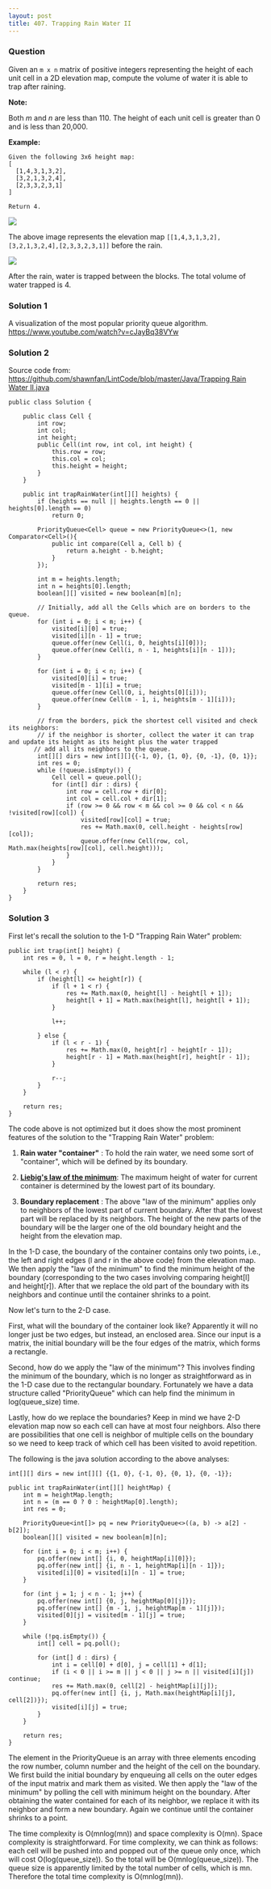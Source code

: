 ```yaml
---
layout: post
title: 407. Trapping Rain Water II
---
```

### Question
Given an `m x n` matrix of positive integers representing the height of each
unit cell in a 2D elevation map, compute the volume of water it is able to
trap after raining.



 **Note:**

Both _m_ and _n_ are less than 110. The height of each unit cell is greater
than 0 and is less than 20,000.



 **Example:**

    
    
    Given the following 3x6 height map:
    [
      [1,4,3,1,3,2],
      [3,2,1,3,2,4],
      [2,3,3,2,3,1]
    ]
    
    Return 4.
    

![](https://assets.leetcode.com/uploads/2018/10/13/rainwater_empty.png)

The above image represents the elevation map
`[[1,4,3,1,3,2],[3,2,1,3,2,4],[2,3,3,2,3,1]]` before the rain.



![](https://assets.leetcode.com/uploads/2018/10/13/rainwater_fill.png)

After the rain, water is trapped between the blocks. The total volume of water
trapped is 4.

### Solution 1
A visualization of the most popular priority queue algorithm.  
<https://www.youtube.com/watch?v=cJayBq38VYw>


### Solution 2
Source code from:  
[https://github.com/shawnfan/LintCode/blob/master/Java/Trapping Rain Water
II.java](https://github.com/shawnfan/LintCode/blob/master/Java/Trapping%20Rain%20Water%20II.java)

    
    
    public class Solution {
    
        public class Cell {
            int row;
            int col;
            int height;
            public Cell(int row, int col, int height) {
                this.row = row;
                this.col = col;
                this.height = height;
            }
        }
    
        public int trapRainWater(int[][] heights) {
            if (heights == null || heights.length == 0 || heights[0].length == 0)
                return 0;
    
            PriorityQueue<Cell> queue = new PriorityQueue<>(1, new Comparator<Cell>(){
                public int compare(Cell a, Cell b) {
                    return a.height - b.height;
                }
            });
            
            int m = heights.length;
            int n = heights[0].length;
            boolean[][] visited = new boolean[m][n];
    
            // Initially, add all the Cells which are on borders to the queue.
            for (int i = 0; i < m; i++) {
                visited[i][0] = true;
                visited[i][n - 1] = true;
                queue.offer(new Cell(i, 0, heights[i][0]));
                queue.offer(new Cell(i, n - 1, heights[i][n - 1]));
            }
    
            for (int i = 0; i < n; i++) {
                visited[0][i] = true;
                visited[m - 1][i] = true;
                queue.offer(new Cell(0, i, heights[0][i]));
                queue.offer(new Cell(m - 1, i, heights[m - 1][i]));
            }
    
            // from the borders, pick the shortest cell visited and check its neighbors:
            // if the neighbor is shorter, collect the water it can trap and update its height as its height plus the water trapped
           // add all its neighbors to the queue.
            int[][] dirs = new int[][]{{-1, 0}, {1, 0}, {0, -1}, {0, 1}};
            int res = 0;
            while (!queue.isEmpty()) {
                Cell cell = queue.poll();
                for (int[] dir : dirs) {
                    int row = cell.row + dir[0];
                    int col = cell.col + dir[1];
                    if (row >= 0 && row < m && col >= 0 && col < n && !visited[row][col]) {
                        visited[row][col] = true;
                        res += Math.max(0, cell.height - heights[row][col]);
                        queue.offer(new Cell(row, col, Math.max(heights[row][col], cell.height)));
                    }
                }
            }
            
            return res;
        }
    }
    


### Solution 3
First let's recall the solution to the 1-D "Trapping Rain Water" problem:

    
    
    public int trap(int[] height) {
        int res = 0, l = 0, r = height.length - 1;
            
        while (l < r) {
            if (height[l] <= height[r]) {
                if (l + 1 < r) {
                    res += Math.max(0, height[l] - height[l + 1]);
                    height[l + 1] = Math.max(height[l], height[l + 1]);
                }
                    
                l++;
                    
            } else {
                if (l < r - 1) {
                    res += Math.max(0, height[r] - height[r - 1]);
                    height[r - 1] = Math.max(height[r], height[r - 1]);
                }
                    
                r--;
            }
        }
            
        return res;
    }
    

The code above is not optimized but it does show the most prominent features
of the solution to the "Trapping Rain Water" problem:

  1. **Rain water "container"** : To hold the rain water, we need some sort of "container", which will be defined by its boundary.

  2. [**Liebig's law of the minimum**](https://en.wikipedia.org/wiki/Liebig%27s_law_of_the_minimum): The maximum height of water for current container is determined by the lowest part of its boundary.

  3. **Boundary replacement** : The above "law of the minimum" applies only to neighbors of the lowest part of current boundary. After that the lowest part will be replaced by its neighbors. The height of the new parts of the boundary will be the larger one of the old boundary height and the height from the elevation map.

In the 1-D case, the boundary of the container contains only two points, i.e.,
the left and right edges (l and r in the above code) from the elevation map.
We then apply the "law of the minimum" to find the minimum height of the
boundary (corresponding to the two cases involving comparing height[l] and
height[r]). After that we replace the old part of the boundary with its
neighbors and continue until the container shrinks to a point.

Now let's turn to the 2-D case.

First, what will the boundary of the container look like? Apparently it will
no longer just be two edges, but instead, an enclosed area. Since our input is
a matrix, the initial boundary will be the four edges of the matrix, which
forms a rectangle.

Second, how do we apply the "law of the minimum"? This involves finding the
minimum of the boundary, which is no longer as straightforward as in the 1-D
case due to the rectangular boundary. Fortunately we have a data structure
called "PriorityQueue" which can help find the minimum in log(queue_size)
time.

Lastly, how do we replace the boundaries? Keep in mind we have 2-D elevation
map now so each cell can have at most four neighbors. Also there are
possibilities that one cell is neighbor of multiple cells on the boundary so
we need to keep track of which cell has been visited to avoid repetition.

The following is the java solution according to the above analyses:

    
    
    int[][] dirs = new int[][] {{1, 0}, {-1, 0}, {0, 1}, {0, -1}};
        
    public int trapRainWater(int[][] heightMap) {
        int m = heightMap.length;
        int n = (m == 0 ? 0 : heightMap[0].length);
        int res = 0;
            
        PriorityQueue<int[]> pq = new PriorityQueue<>((a, b) -> a[2] - b[2]);
        boolean[][] visited = new boolean[m][n];
            
        for (int i = 0; i < m; i++) {
            pq.offer(new int[] {i, 0, heightMap[i][0]});
            pq.offer(new int[] {i, n - 1, heightMap[i][n - 1]});
            visited[i][0] = visited[i][n - 1] = true;
        }
            
        for (int j = 1; j < n - 1; j++) {
            pq.offer(new int[] {0, j, heightMap[0][j]});
            pq.offer(new int[] {m - 1, j, heightMap[m - 1][j]});
            visited[0][j] = visited[m - 1][j] = true;
        }
            
        while (!pq.isEmpty()) {
            int[] cell = pq.poll();
            	
            for (int[] d : dirs) {
                int i = cell[0] + d[0], j = cell[1] + d[1];
                if (i < 0 || i >= m || j < 0 || j >= n || visited[i][j]) continue;
                res += Math.max(0, cell[2] - heightMap[i][j]);
                pq.offer(new int[] {i, j, Math.max(heightMap[i][j], cell[2])});
                visited[i][j] = true;
            }
        }
            
        return res;
    }
    

The element in the PriorityQueue is an array with three elements encoding the
row number, column number and the height of the cell on the boundary. We first
build the initial boundary by enqueuing all cells on the outer edges of the
input matrix and mark them as visited. We then apply the "law of the minimum"
by polling the cell with minimum height on the boundary. After obtaining the
water contained for each of its neighbor, we replace it with its neighbor and
form a new boundary. Again we continue until the container shrinks to a point.

The time complexity is O(mnlog(mn)) and space complexity is O(mn). Space
complexity is straightforward. For time complexity, we can think as follows:
each cell will be pushed into and popped out of the queue only once, which
will cost O(log(queue_size)). So the total will be O(mnlog(queue_size)). The
queue size is apparently limited by the total number of cells, which is mn.
Therefore the total time complexity is O(mnlog(mn)).



